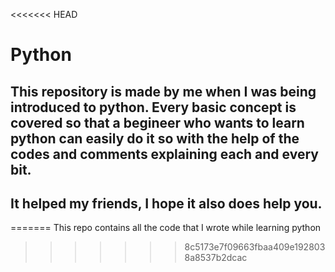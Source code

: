 <<<<<<< HEAD
# Python
## This repository is made by me when I was being introduced to python. Every basic concept is covered so that a begineer who wants to learn python can easily do it so with the help of the codes and comments explaining each and every bit.
## It helped my friends, I hope it also does help you.
=======
This repo contains all the code that I wrote while learning python 
>>>>>>> 8c5173e7f09663fbaa409e1928038a8537b2dcac

